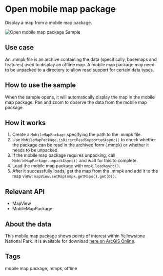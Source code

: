 # Open mobile map package

Display a map from a mobile map package.

![Open mobile map package Sample](OpenMobileMapPackage.png)

## Use case

An .mmpk file is an archive containing the data (specifically, basemaps and features) used to display an offline map.
A mobile map package may need to be unpacked to a directory to allow read support for certain data types.

## How to use the sample

When the sample opens, it will automatically display the map in the mobile map package. Pan and zoom to observe the data from the mobile map package.

## How it works

1. Create a `MobileMapPackage` specifying the path to the .mmpk file.
2. Use `MobileMapPackage.isDirectReadSupportedAsync()` to check whether the package can be read in the archived form (.mmpk) or whether it needs to be unpacked.
3. If the mobile map package requires unpacking, call `MobileMapPackage.unpackAsync()` and wait for this to complete.
4. Load the mobile map package with `mmpk.loadAsync()`.
5. After it successfully loads, get the map from the .mmpk and add it to the map view: `mapView.setMap(mmpk.getMaps().get(0))`.

## Relevant API

* MapView
* MobileMapPackage

## About the data

This mobile map package shows points of interest within Yellowstone National Park. It is available for download [here on ArcGIS Online](https://arcgisruntime.maps.arcgis.com/home/item.html?id=e1f3a7254cb845b09450f54937c16061).

## Tags

mobile map package, mmpk, offline

